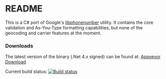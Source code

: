 # README #

This is a C# port of Google's [libphonenumber](https://libphonenumber.googlecode.com) utility. It contains the core validation and As-You-Type formatting capabilities, but none of the geocoding and carrier features at the moment.

### Downloads ###
The latest version of the binary (.Net 4.x signed) can be found at:
[Appveyor Download](https://ci.appveyor.com/project/caseykramer/libphonenumber-csharp/build/artifacts)

Current build status:
[![Build status](https://ci.appveyor.com/api/projects/status/k4fa6t22yccefrp6/branch/csharp?svg=true)](https://ci.appveyor.com/project/caseykramer/libphonenumber-csharp/branch/csharp)